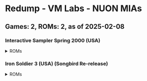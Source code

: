 # Redump - VM Labs - NUON MIAs
## Games: 2, ROMs: 2, as of 2025-02-08
### Interactive Sampler Spring 2000 (USA)
<details>
<summary>ROMs</summary>

- Interactive Sampler - Spring 2000 (USA).iso, CRC: 254b2811
</details>

### Iron Soldier 3 (USA) (Songbird Re-release)
<details>
<summary>ROMs</summary>

- Iron Soldier 3 (USA) (Songbird).iso, CRC: 8387a00e
</details>

